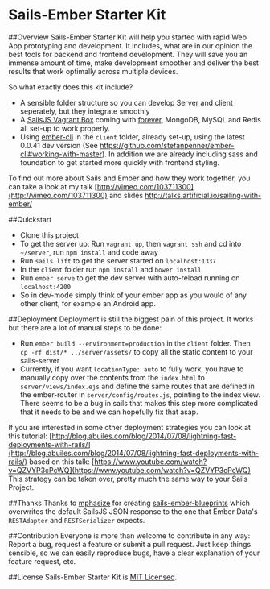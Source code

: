 # Sails-Ember Starter Kit

##Overview
Sails-Ember Starter Kit will help you started with rapid Web App prototyping and development. It includes, what are in our opinion the best tools for backend and frontend development. They will save you an immense amount of time, make development smoother and deliver the best results that work optimally across multiple devices.

So what exactly does this kit include?

* A sensible folder structure so you can develop Server and client seperately, but they integrate smoothly
* A [SailsJS Vagrant Box](https://github.com/Globegitter/vagrant-sailsjs) coming with [forever](https://github.com/nodejitsu/forever), MongoDB, MySQL and Redis all set-up to work properly.
* Using [ember-cli](https://github.com/stefanpenner/ember-cli) in the `client` folder, already set-up, using the latest 0.0.41 dev version (See https://github.com/stefanpenner/ember-cli#working-with-master). In addition we are already including sass and foundation to get started more quickly with frontend styling.

To find out more about Sails and Ember and how they work together, you can take a look at my talk
[http://vimeo.com/103711300](http://vimeo.com/103711300) and slides [http://talks.artificial.io/sailing-with-ember/
](http://talks.artificial.io/sailing-with-ember/)

##Quickstart
* Clone this project
* To get the server up: Run `vagrant up`, then `vagrant ssh` and cd into `~/server`, run `npm install` and code away
* Run `sails lift` to get the server started on `localhost:1337`
* In the `client` folder run `npm install` and `bower install`
* Run `ember serve` to get the dev server with auto-reload running on `localhost:4200`
* So in dev-mode simply think of your ember app as you would of any other client, for example an Android app.


##Deployment
Deployment is still the biggest pain of this project. It works but there are a lot of manual steps to be done:

* Run `ember build --environment=production` in the `client` folder. Then ` cp -rf dist/* ../server/assets/` to copy all the static content to your sails-server
* Currently, if you want `locationType: auto` to fully work, you have to manually copy over the contents from the `index.html` to `server/views/index.ejs` and define the same routes that are defined in the ember-router in `server/config/routes.js`, pointing to the index view. There seems to be a bug in sails that makes this step more complicated that it needs to be and we can hopefully fix that asap.

If you are interested in some other deployment strategies you can look at this tutorial:
[http://blog.abuiles.com/blog/2014/07/08/lightning-fast-deployments-with-rails/](http://blog.abuiles.com/blog/2014/07/08/lightning-fast-deployments-with-rails/)
based on this talk:
[https://www.youtube.com/watch?v=QZVYP3cPcWQ](https://www.youtube.com/watch?v=QZVYP3cPcWQ)
This strategy can be taken over, pretty much the same way to your Sails Project.

##Thanks
Thanks to [mphasize](https://github.com/mphasize) for creating [sails-ember-blueprints](https://github.com/mphasize/sails-ember-blueprints) which overwrites the default SailsJS JSON response to the one that Ember Data's `RESTAdapter` and `RESTSerializer` expects.

##Contribution
Everyone is more than welcome to contribute in any way: Report a bug, request a feature or submit a pull request. Just keep things sensible, so we can easily reproduce bugs, have a clear explanation of your feature request, etc.

##License
Sails-Ember Starter Kit is [MIT Licensed](https://github.com/artificialio/sails-ember-starter-kit/blob/master/LICENSE.md).
